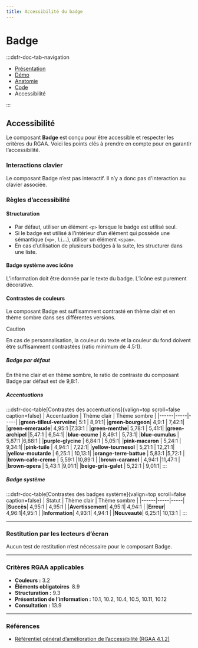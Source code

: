 ```yaml
---
title: Accessibilité du badge
---
```


# Badge

:::dsfr-doc-tab-navigation

- [Présentation](../index.md)
- [Démo](../demo/index.md)
- [Anatomie](../design/index.md)
- [Code](../code/index.md)
- Accessibilité

:::

## Accessibilité

Le composant **Badge** est conçu pour être accessible et respecter les critères du RGAA. Voici les points clés à prendre en compte pour en garantir l’accessibilité.

### Interactions clavier

Le composant Badge n’est pas interactif. Il n’y a donc pas d'interaction au clavier associée.

### Règles d’accessibilité

#### Structuration

- Par défaut, utiliser un élément `<p>` lorsque le badge est utilisé seul.
- Si le badge est utilisé à l’intérieur d’un élément qui possède une sémantique (`<p>`, `li`…), utiliser un élément `<span>`.
- En cas d’utilisation de plusieurs badges à la suite, les structurer dans une liste.

#### Badge système avec icône

L’information doit être donnée par le texte du badge. L’icône est purement décorative.

#### Contrastes de couleurs

Le composant Badge est suffisamment contrasté en thème clair et en thème sombre dans ses différentes versions.

>[!CAUTION]
>En cas de personnalisation, la couleur du texte et la couleur du fond doivent être suffisamment contrastées (ratio minimum de 4.5:1).

##### Badge par défaut

En thème clair et en thème sombre, le ratio de contraste du composant Badge par défaut est de 9,8:1.

##### Accentuations

:::dsfr-doc-table[Contrastes des accentuations]{valign=top scroll=false caption=false}
| Accentuation |  Thème clair | Thème sombre |
|------|-----|-----|
|**green-tilleul-verveine**| 5:1 | 8,91:1|
|**green-bourgeon**| 4,9:1 | 7,42:1|
|**green-emeraude**| 4,95:1 |7,33:1 |
|**green-menthe**| 5,78:1 | 5,41:1|
|**green-archipel** |5,47:1 | 6,54:1|
|**blue-ecume** | 8,49:1 | 5,73:1| 
|**blue-cumulus** | 5,87:1 |6,88:1 |
|**purple-glycine** | 6,84:1 | 5,05:1| 
|**pink-macaron** | 5,24:1 | 9,34:1|
|**pink-tuile** | 4,94:1 | 7,22:1|
|**yellow-tournesol** | 5,21:1 | 12,21:1|
|**yellow-moutarde** | 6,25:1 | 10,13:1|
|**orange-terre-battue** | 5,83:1 |5,72:1 |
|**brown-cafe-creme** | 5,59:1 |10,89:1 |
|**brown-caramel** | 4,94:1 |11,47:1 |
|**brown-opera** | 5,43:1 |9,01:1|
|**beige-gris-galet** | 5,22:1 | 9,01:1|
:::

##### Badge système

:::dsfr-doc-table[Contrastes des badges système]{valign=top scroll=false caption=false}
| Statut |  Thème clair | Thème sombre |
|------|-----|-----|
|**Succès**| 4,95:1 | 4,95:1 | 
|**Avertissement**| 4,95:1| 4,94:1 | 
|**Erreur**| 4,96:1|4,95:1 | 
|**Information**| 4,93:1| 4,94:1 | 
|**Nouveauté**| 6,25:1| 10,13:1 | 
:::

---

### Restitution par les lecteurs d’écran

Aucun test de restitution n’est nécessaire pour le composant Badge.

---

### Critères RGAA applicables
- **Couleurs&nbsp;:** 3.2
- **Éléments obligatoires&nbsp;** 8.9
- **Structuration&nbsp;:** 9.3
- **Présentation de l’information&nbsp;:** 10.1, 10.2, 10.4, 10.5, 10.11, 10.12
- **Consultation&nbsp;:** 13.9

---

### Références

- [Référentiel général d’amélioration de l’accessibilité (RGAA 4.1.2)](https://accessibilite.numerique.gouv.fr/methode/criteres-et-tests/)